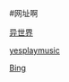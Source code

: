 #网址啊

[异世界](https://www.ysjdm.net)

[yesplaymusic](https://music.hexo.icu)

[Bing](https://cn.bing.com)
[]()

